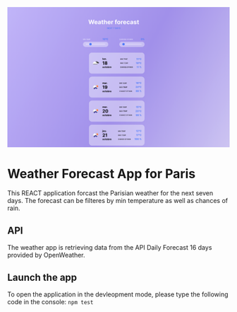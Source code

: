 ![alt preview image of the weather app](./assets/preview-weather-app.png)
# Weather Forecast App for Paris

This REACT application forcast the Parisian weather for the next seven days. The forecast can be filteres by min temperature as well as chances of rain.

## API

The weather app is retrieving data from the API Daily Forecast 16 days provided by OpenWeather.

## Launch the app

To open the application in the devleopment mode, please type the following code in the console:
`npm test`

